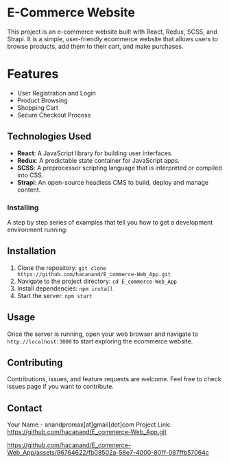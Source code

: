# E-Commerce Website

This project is an e-commerce website built with React, Redux, SCSS, and Strapi.
It is a simple, user-friendly ecommerce website that allows users to browse products, add them to their cart, and make purchases.

# Features

- User Registration and Login
- Product Browsing
- Shopping Cart
- Secure Checkout Process

## Technologies Used

- **React**: A JavaScript library for building user interfaces.
- **Redux**: A predictable state container for JavaScript apps.
- **SCSS**: A preprocessor scripting language that is interpreted or compiled into CSS.
- **Strapi**: An open-source headless CMS to build, deploy and manage content.

### Installing

A step by step series of examples that tell you how to get a development environment running:

## Installation

1. Clone the repository: `git clone https://github.com/hacanand/E_commerce-Web_App.git`
2. Navigate to the project directory: `cd E_commerce-Web_App`
3. Install dependencies: `npm install`
4. Start the server: `npm start`

## Usage

Once the server is running, open your web browser and navigate to `http://localhost:3000` to start exploring the ecommerce website.

## Contributing

Contributions, issues, and feature requests are welcome. Feel free to check issues page if you want to contribute.

## Contact

Your Name - anandpromax[at]gmail[dot]com
Project Link: https://github.com/hacanand/E_commerce-Web_App.git


 


https://github.com/hacanand/E_commerce-Web_App/assets/96764622/fb08502a-58e7-4000-801f-087ffb57064c


